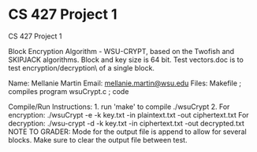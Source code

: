 # CS 427 Project 1
 CS 427 Project 1

Block Encryption Algorithm - WSU-CRYPT, based on the Twofish and SKIPJACK algorithms. Block and key size is 64 bit.
Test vectors.doc is to test encryption/decryption\ of a single block.

Name: Mellanie Martin
Email: mellanie.martin@wsu.edu
Files:
Makefile ; compiles program
wsuCrypt.c ; code

Compile/Run Instructions:
    1. run 'make' to compile ./wsuCrypt
    2. For encryption: ./wsuCrypt -e -k key.txt -in plaintext.txt -out ciphertext.txt
       For decryption: ./wsu-crypt -d -k key.txt -in ciphertext.txt -out decrypted.txt
NOTE TO GRADER: Mode for the output file is append to allow for several blocks. Make sure to clear the output file between test.